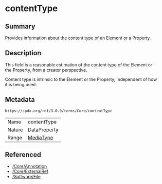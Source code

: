 <!-- Automatically generated by spec-parser v2.3.0 on 2024-07-16T15:00:52.540788+00:00 -->
<!-- SPDX-License-Identifier: Community-Spec-1.0 -->

# contentType

## Summary

Provides information about the content type of an Element or a Property.


## Description

This field is a reasonable estimation of the content type of the Element or the
Property, from a creator perspective.

Content type is intrinsic to the Element or the Property, independent of how it
is being used.


## Metadata

`https://spdx.org/rdf/3.0.0/terms/Core/contentType`


| | |
|---|---|
| Name | contentType |
| Nature | DataProperty |
| Range | [MediaType](../Datatypes/MediaType.md) |




## Referenced

- [/Core/Annotation](../../Core/Classes/Annotation.md)
- [/Core/ExternalRef](../../Core/Classes/ExternalRef.md)
- [/Software/File](../../Software/Classes/File.md)


